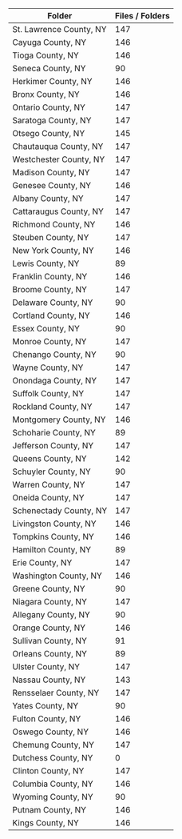 | Folder                  |   Files / Folders |
|-------------------------|-------------------|
| St. Lawrence County, NY |               147 |
| Cayuga County, NY       |               146 |
| Tioga County, NY        |               146 |
| Seneca County, NY       |                90 |
| Herkimer County, NY     |               146 |
| Bronx County, NY        |               146 |
| Ontario County, NY      |               147 |
| Saratoga County, NY     |               147 |
| Otsego County, NY       |               145 |
| Chautauqua County, NY   |               147 |
| Westchester County, NY  |               147 |
| Madison County, NY      |               147 |
| Genesee County, NY      |               146 |
| Albany County, NY       |               147 |
| Cattaraugus County, NY  |               147 |
| Richmond County, NY     |               146 |
| Steuben County, NY      |               147 |
| New York County, NY     |               146 |
| Lewis County, NY        |                89 |
| Franklin County, NY     |               146 |
| Broome County, NY       |               147 |
| Delaware County, NY     |                90 |
| Cortland County, NY     |               146 |
| Essex County, NY        |                90 |
| Monroe County, NY       |               147 |
| Chenango County, NY     |                90 |
| Wayne County, NY        |               147 |
| Onondaga County, NY     |               147 |
| Suffolk County, NY      |               147 |
| Rockland County, NY     |               147 |
| Montgomery County, NY   |               146 |
| Schoharie County, NY    |                89 |
| Jefferson County, NY    |               147 |
| Queens County, NY       |               142 |
| Schuyler County, NY     |                90 |
| Warren County, NY       |               147 |
| Oneida County, NY       |               147 |
| Schenectady County, NY  |               147 |
| Livingston County, NY   |               146 |
| Tompkins County, NY     |               146 |
| Hamilton County, NY     |                89 |
| Erie County, NY         |               147 |
| Washington County, NY   |               146 |
| Greene County, NY       |                90 |
| Niagara County, NY      |               147 |
| Allegany County, NY     |                90 |
| Orange County, NY       |               146 |
| Sullivan County, NY     |                91 |
| Orleans County, NY      |                89 |
| Ulster County, NY       |               147 |
| Nassau County, NY       |               143 |
| Rensselaer County, NY   |               147 |
| Yates County, NY        |                90 |
| Fulton County, NY       |               146 |
| Oswego County, NY       |               146 |
| Chemung County, NY      |               147 |
| Dutchess County, NY     |                 0 |
| Clinton County, NY      |               147 |
| Columbia County, NY     |               146 |
| Wyoming County, NY      |                90 |
| Putnam County, NY       |               146 |
| Kings County, NY        |               146 |
